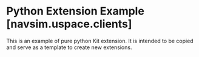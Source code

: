 # Python Extension Example [navsim.uspace.clients]

This is an example of pure python Kit extension. It is intended to be copied and serve as a template to create new extensions.

